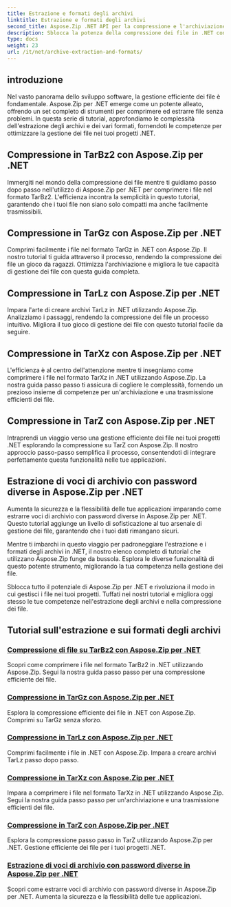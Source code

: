 ```yaml
---
title: Estrazione e formati degli archivi
linktitle: Estrazione e formati degli archivi
second_title: Aspose.Zip .NET API per la compressione e l'archiviazione dei file
description: Sblocca la potenza della compressione dei file in .NET con Aspose.Zip. Impara a comprimere i file in vari formati come TarBz2, TarGz e TarZ per un'archiviazione efficiente.
type: docs
weight: 23
url: /it/net/archive-extraction-and-formats/
---
```


## introduzione

Nel vasto panorama dello sviluppo software, la gestione efficiente dei file è fondamentale. Aspose.Zip per .NET emerge come un potente alleato, offrendo un set completo di strumenti per comprimere ed estrarre file senza problemi. In questa serie di tutorial, approfondiamo le complessità dell'estrazione degli archivi e dei vari formati, fornendoti le competenze per ottimizzare la gestione dei file nei tuoi progetti .NET.

## Compressione in TarBz2 con Aspose.Zip per .NET

Immergiti nel mondo della compressione dei file mentre ti guidiamo passo dopo passo nell'utilizzo di Aspose.Zip per .NET per comprimere i file nel formato TarBz2. L'efficienza incontra la semplicità in questo tutorial, garantendo che i tuoi file non siano solo compatti ma anche facilmente trasmissibili.

## Compressione in TarGz con Aspose.Zip per .NET

Comprimi facilmente i file nel formato TarGz in .NET con Aspose.Zip. Il nostro tutorial ti guida attraverso il processo, rendendo la compressione dei file un gioco da ragazzi. Ottimizza l'archiviazione e migliora le tue capacità di gestione dei file con questa guida completa.

## Compressione in TarLz con Aspose.Zip per .NET

Impara l'arte di creare archivi TarLz in .NET utilizzando Aspose.Zip. Analizziamo i passaggi, rendendo la compressione dei file un processo intuitivo. Migliora il tuo gioco di gestione dei file con questo tutorial facile da seguire.

## Compressione in TarXz con Aspose.Zip per .NET

L'efficienza è al centro dell'attenzione mentre ti insegniamo come comprimere i file nel formato TarXz in .NET utilizzando Aspose.Zip. La nostra guida passo passo ti assicura di cogliere le complessità, fornendo un prezioso insieme di competenze per un'archiviazione e una trasmissione efficienti dei file.

## Compressione in TarZ con Aspose.Zip per .NET

Intraprendi un viaggio verso una gestione efficiente dei file nei tuoi progetti .NET esplorando la compressione su TarZ con Aspose.Zip. Il nostro approccio passo-passo semplifica il processo, consentendoti di integrare perfettamente questa funzionalità nelle tue applicazioni.

## Estrazione di voci di archivio con password diverse in Aspose.Zip per .NET

Aumenta la sicurezza e la flessibilità delle tue applicazioni imparando come estrarre voci di archivio con password diverse in Aspose.Zip per .NET. Questo tutorial aggiunge un livello di sofisticazione al tuo arsenale di gestione dei file, garantendo che i tuoi dati rimangano sicuri.

Mentre ti imbarchi in questo viaggio per padroneggiare l'estrazione e i formati degli archivi in .NET, il nostro elenco completo di tutorial che utilizzano Aspose.Zip funge da bussola. Esplora le diverse funzionalità di questo potente strumento, migliorando la tua competenza nella gestione dei file.

Sblocca tutto il potenziale di Aspose.Zip per .NET e rivoluziona il modo in cui gestisci i file nei tuoi progetti. Tuffati nei nostri tutorial e migliora oggi stesso le tue competenze nell'estrazione degli archivi e nella compressione dei file.

## Tutorial sull'estrazione e sui formati degli archivi
### [Compressione di file su TarBz2 con Aspose.Zip per .NET](./compress-to-tar-bz2/)
Scopri come comprimere i file nel formato TarBz2 in .NET utilizzando Aspose.Zip. Segui la nostra guida passo passo per una compressione efficiente dei file.
### [Compressione in TarGz con Aspose.Zip per .NET](./compress-to-tar-gz/)
Esplora la compressione efficiente dei file in .NET con Aspose.Zip. Comprimi su TarGz senza sforzo.
### [Compressione in TarLz con Aspose.Zip per .NET](./compress-to-tar-lz/)
Comprimi facilmente i file in .NET con Aspose.Zip. Impara a creare archivi TarLz passo dopo passo.
### [Compressione in TarXz con Aspose.Zip per .NET](./compress-to-tar-xz/)
Impara a comprimere i file nel formato TarXz in .NET utilizzando Aspose.Zip. Segui la nostra guida passo passo per un'archiviazione e una trasmissione efficienti dei file.
### [Compressione in TarZ con Aspose.Zip per .NET](./compress-to-tar-z/)
Esplora la compressione passo passo in TarZ utilizzando Aspose.Zip per .NET. Gestione efficiente dei file per i tuoi progetti .NET.
### [Estrazione di voci di archivio con password diverse in Aspose.Zip per .NET](./extract-archive-different-passwords/)
Scopri come estrarre voci di archivio con password diverse in Aspose.Zip per .NET. Aumenta la sicurezza e la flessibilità delle tue applicazioni.